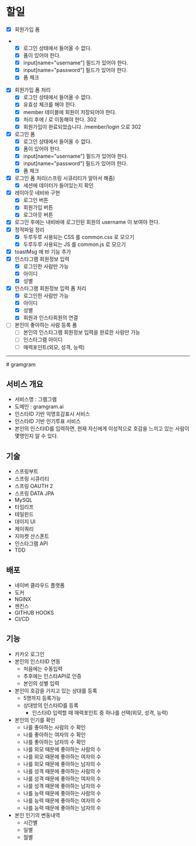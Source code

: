 # 할일

- [x] 회원가입 폼
-
    - [x] 로그인 상태에서 들어올 수 없다.
    - [x] 폼이 있어야 한다.
    - [x] input[name="username"] 필드가 있어야 한다.
    - [x] input[name="password"] 필드가 있어야 한다.
    - [x] 폼 체크
- [x] 회원가입 폼 처리
    - [x] 로그인 상태에서 들어올 수 없다.
    - [x] 유효성 체크를 해야 한다.
    - [x] member 테이블에 회원이 저장되어야 한다.
    - [x] 처리 후에 / 로 이동해야 한다. 302
    - [x] 회원가입이 완료되었습니다. /member/login 으로 302
- [x] 로그인 폼
    - [x] 로그인 상태에서 들어올 수 없다.
    - [x] 폼이 있어야 한다.
    - [x] input[name="username"] 필드가 있어야 한다.
    - [x] input[name="password"] 필드가 있어야 한다.
    - [x] 폼 체크
- [x] 로그인 폼 처리(스프링 시큐리티가 알아서 해줌)
    - [x] 세션에 데이터가 들어있는지 확인
- [x] 레이아웃 네비바 구현
    - [x] 로그인 버튼
    - [x] 회원가입 버튼
    - [x] 로그아웃 버튼
- [x] 로그인 후에는 내비바에 로그인된 회원의 username 이 보여야 한다.
- [x] 정적파일 정리
    - [x] 두루두루 사용되는 CSS 를 common.css 로 모으기
    - [x] 두루두루 사용되는 JS 를 common.js 로 모으기
- [x] toastMsg 에 ttl 기능 추가
- [x] 인스타그램 회원정보 입력
    - [x] 로그인한 사람만 가능
    - [x] 아이디
    - [x] 성별
- [x] 인스타그램 회원정보 입력 폼 처리
    - [x] 로그인한 사람만 가능
    - [x] 아이디
    - [x] 성별
    - [x] 회원과 인스타회원의 연결
- [ ] 본인이 좋아하는 사람 등록 폼
  - [ ] 본인의 인스타그램 회원정보 입력을 완료한 사람만 가능
  - [ ] 인스타그램 아이디
  - [ ] 매력포인트(외모, 성격, 능력)

<hr>
# gramgram

## 서비스 개요

- 서비스명 : 그램그램
- 도메인 : gramgram.ai
- 인스타ID 기반 익명호감표시 서비스
- 인스타ID 기반 인기투표 서비스
- 본인의 인스타ID를 입력하면, 현재 자신에게 이성적으로 호감을 느끼고 있는 사람이 몇명인지 알 수 있다.

## 기술

- 스프링부트
- 스프링 시큐리티
- 스프링 OAUTH 2
- 스프링 DATA JPA
- MySQL
- 타임리프
- 테일윈드
- 데이지 UI
- 제이쿼리
- 지마켓 산스폰트
- 인스타그램 API
- TDD

## 배포

- 네이버 클라우드 플랫폼
- 도커
- NGINX
- 젠킨스
- GITHUB HOOKS
- CI/CD

## 기능

- 카카오 로그인
- 본인의 인스타ID 연동
    - 처음에는 수동입력
    - 추후에는 인스타API로 인증
    - 본인의 성별 입력
- 본인이 호감을 가지고 있는 상대를 등록
    - 5명까지 등록가능
    - 상대방의 인스타ID를 등록
        - 인스타ID 입력할 때 매력포인트 중 하나를 선택(외모, 성격, 능력)
- 본인의 인기를 확인
    - 나를 좋아하는 사람의 수 확인
    - 나를 좋아하는 여자의 수 확인
    - 나를 좋아하는 남자의 수 확인
    - 나를 외모 때문에 좋아하는 사람의 수
    - 나를 외모 때문에 좋아하는 여자의 수
    - 나를 외모 때문에 좋아하는 남자의 수
    - 나를 성격 때문에 좋아하는 사람의 수
    - 나를 성격 때문에 좋아하는 여자의 수
    - 나를 성격 때문에 좋아하는 남자의 수
    - 나를 능력 때문에 좋아하는 사람의 수
    - 나를 능력 때문에 좋아하는 여자의 수
    - 나를 능력 때문에 좋아하는 남자의 수
- 본인 인기의 변동내역
    - 시간별
    - 일별
    - 월별
